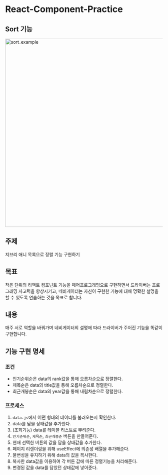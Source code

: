 # React-Component-Practice

## Sort 기능

<img width="600" alt="sort_example" src="https://github.com/wSeungMi/wSeungMi/assets/104605709/8c3aaf07-6b5a-46e8-a672-e38428ab3408">

## 주제

지브리 애니 목록으로 정렬 기능 구현하기

## 목표

작은 단위의 리액트 컴포넌트 기능을 페어프로그래밍으로 구현하면서 드라이버는 프로그래밍 사고력을 향상시키고, 네비게이터는 자신이 구현한 기능에 대해 명확한 설명을 할 수 있도록 연습하는 것을 목표로 합니다.

## 내용

매주 서로 역할을 바꿔가며 네비게이터의 설명에 따라 드라이버가 주어진 기능을 똑같이 구현합니다.

## 기능 구현 명세

### 조건

-   인기순위순은 data의 rank값을 통해 오름차순으로 정렬한다.
-   제목순은 data의 title값을 통해 오름차순으로 정렬한다.
-   최근개봉순은 data의 year값을 통해 내림차순으로 정렬한다.

### 프로세스

1. `data.js`에서 어떤 형태의 데이터를 불러오는지 확인한다.
2. data를 담을 상태값을 추가한다.
3. (조회기능) data를 테이블 리스트로 뿌려준다.
4. `인기순위순`, `제목순`, `최근개봉순` 버튼을 만들어준다.
5. 현재 선택한 버튼의 값을 담을 상태값을 추가한다.
6. 페이지 리렌더링을 위해 useEffect에 의존성 배열을 추가해준다.
7. 불변성을 유지하기 위해 data의 값을 복사한다.
8. 복사한 data값을 이용하여 각 버튼 값에 따른 정렬기능을 처리해준다.
9. 변경된 값을 data를 담았던 상태값에 넣어준다.
